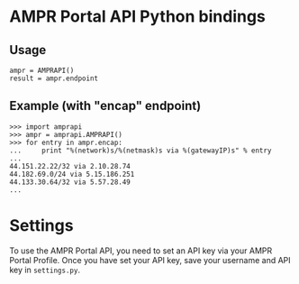 AMPR Portal API Python bindings
===============================

Usage
-----

    ampr = AMPRAPI()
    result = ampr.endpoint

Example (with "encap" endpoint)
-------------------------------

    >>> import amprapi
    >>> ampr = amprapi.AMPRAPI()
    >>> for entry in ampr.encap:
    ...     print "%(network)s/%(netmask)s via %(gatewayIP)s" % entry
    ...
    44.151.22.22/32 via 2.10.28.74
    44.182.69.0/24 via 5.15.186.251
    44.133.30.64/32 via 5.57.28.49
    ...


Settings
========

To use the AMPR Portal API, you need to set an API key via your AMPR Portal
Profile. Once you have set your API key, save your username and API key in
`settings.py`.

